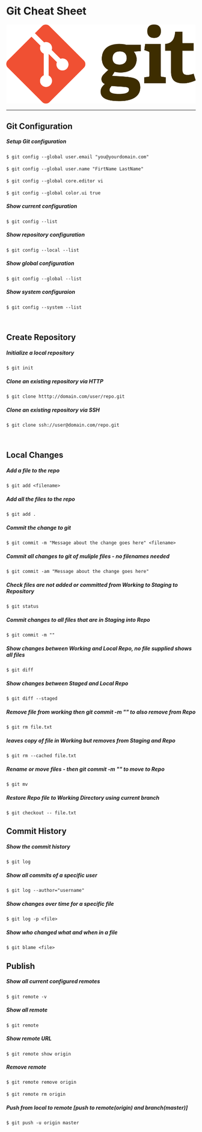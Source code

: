 # Git Cheat Sheet

<img src=https://github.com/leizleho/cheatsheet/blob/master/img/gitlogo.png>
<hr>

## Git Configuration

##### Setup Git configuration
```
$ git config --global user.email "you@yourdomain.com"

$ git config --global user.name "FirtName LastName"

$ git config --global core.editor vi

$ git config --global color.ui true
```

##### Show current configuration
```
$ git config --list
```
##### Show repository configuration
```
$ git config --local --list
```
##### Show global configuration
```
$ git config --global --list
```
##### Show system configuraion
```
$ git config --system --list
```
<br>

## Create Repository

##### Initialize a local repository
```
$ git init
```
##### Clone an existing repository via HTTP
```
$ git clone htttp://domain.com/user/repo.git
```
##### Clone an existing repository via SSH
```
$ git clone ssh://user@domain.com/repo.git
```
<br>

## Local Changes

##### Add a file to the repo
```
$ git add <filename>
```

##### Add all the files to the repo 
```
$ git add .
```

##### Commit the change to git
```
$ git commit -m "Message about the change goes here" <filename>
```

##### Commit all changes to git of muliple files - no filenames needed
```
$ git commit -am "Message about the change goes here"
```

##### Check files are not added or committed from Working to Staging to Repository
```
$ git status
```
##### Commit changes to all files that are in Staging into Repo
```
$ git commit -m ""
```
##### Show changes between Working and Local Repo, no file supplied shows all files 
```
$ git diff
```
##### Show changes between Staged and Local Repo
```
$ git diff --staged
```
##### Remove file from working then git commit -m "" to also remove from Repo
```
$ git rm file.txt
```
##### leaves copy of file in Working but removes from Staging and Repo
```
$ git rm --cached file.txt
```

##### Rename or move files - then git commit -m "" to move to Repo
```
$ git mv
```
##### Restore Repo file to Working Directory using current branch
```
$ git checkout -- file.txt
```

## Commit History

##### Show the commit history
```
$ git log
```
##### Show all commits of a specific user
```
$ git log --author="username"
```
##### Show changes over time for a specific file
```
$ git log -p <file>
```
##### Show who changed what and when in a file
```
$ git blame <file>
```

## Publish
##### Show all current configured remotes
```
$ git remote -v
```
##### Show all remote
```
$ git remote 
```
##### Show remote URL
```
$ git remote show origin
```
##### Remove remote
```
$ git remote remove origin

$ git remote rm origin
```
##### Push from local to remote [push to remote(origin) and branch(master)]
```
$ git push -u origin master
```

